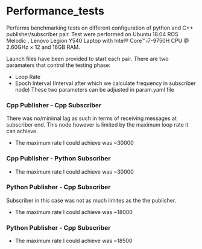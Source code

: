 # Performance_tests
Performs benchmarking tests on different configuration of python and C++ publisher/subscriber pair.
Test were performed on Ubuntu 18.04 ROS Melodic , Lenovo Legion Y540 Laptop with Intel® Core™ i7-9750H CPU @ 2.60GHz × 12 and 16GB RAM.

Launch files have been provided to start each pair.
There are two paramaters that control the testing phase:
- Loop Rate
- Epoch Interval (Interval after which we calculate frequency in subscriber node)
These two parameters can be adjusted in param.yaml file

### Cpp Publisher - Cpp Subscriber
There was no/minimal lag as such in terms of receiving messages at subscriber end. This node however is limited by the maximum 
loop rate it can achieve. 
- The maximum rate I could achieve was ~30000


### Cpp Publisher - Python Subscriber

- The maximum rate I could achieve was ~30000

### Python Publisher - Cpp Subscriber
Subscriber in this case was not as much limites as the the publisher.
- The maximum rate I could achieve was ~18000

### Python Publisher - Cpp Subscriber
- The maximum rate I could achieve was ~18500





